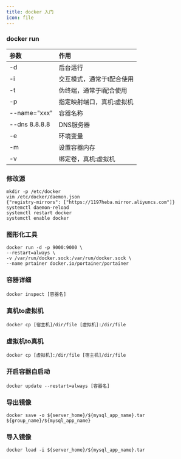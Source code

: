 ```yaml
---
title: docker 入门
icon: file
---
```

### docker run

| 参数            | 作用            |
|:------------- |:------------- |
| -d            | 后台运行          |
| -i            | 交互模式，通常于t配合使用 |
| -t            | 伪终端，通常于i配合使用  |
| -p            | 指定映射端口，真机:虚拟机 |
| --name="xxx"  | 容器名称          |
| --dns 8.8.8.8 | DNS服务器        |
| -e            | 环境变量          |
| -m            | 设置容器内存        |
| -v            | 绑定卷，真机:虚拟机    |

### 修改源

```shell
mkdir -p /etc/docker 
vim /etc/docker/daemon.json
{"registry-mirrors": ["https://1197heba.mirror.aliyuncs.com"]}
systemctl daemon-reload
systemctl restart docker
systemctl enable docker
```

### 图形化工具

```shell
docker run -d -p 9000:9000 \
--restart=always \
-v /var/run/docker.sock:/var/run/docker.sock \
--name prtainer docker.io/portainer/portainer
```

### 容器详细

```shell
docker inspect [容器名]
```

### 真机to虚拟机

```shell
docker cp [宿主机]/dir/file [虚拟机]:/dir/file
```

### 虚拟机to真机

```shell
docker cp [虚拟机]:/dir/file [宿主机]/dir/file
```

### 开启容器自启动

```shell
docker update --restart=always [容器名]
```

### 导出镜像

```shell
docker save -o ${server_home}/${mysql_app_name}.tar ${group_name}/${mysql_app_name}
```

### 导入镜像

```shell
docker load -i ${server_home}/${mysql_app_name}.tar
```
